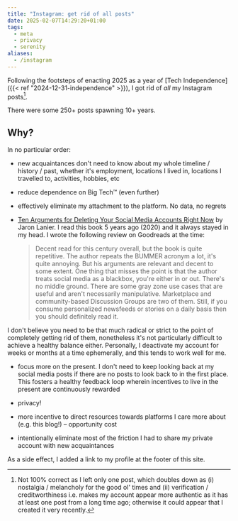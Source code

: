 ```yaml
---
title: "Instagram: get rid of all posts"
date: 2025-02-07T14:29:20+01:00
tags:
  - meta
  - privacy
  - serenity
aliases:
  - /instagram
---
```


Following the footsteps of enacting 2025 as a year of [Tech Independence]({{< ref
"2024-12-31-independence" >}}), I got rid of _all_ my Instagram posts[^1].

There were some 250+ posts spawning 10+ years.

## Why?

In no particular order:

- new acquaintances don't need to know about my whole timeline / history / past,
  whether it's employment, locations I lived in, locations I travelled to,
  activities, hobbies, etc

- reduce dependence on Big Tech™ (even further)

- effectively eliminate my attachment to the platform. No data, no regrets

- [Ten Arguments for Deleting Your Social Media Accounts Right
  Now](https://www.goodreads.com/book/show/37830765-ten-arguments-for-deleting-your-social-media-accounts-right-now)
  by Jaron Lanier. I read this book 5 years ago (2020) and it always stayed in my head.
  I wrote the following review on Goodreads at the time:

  > Decent read for this century overall, but the book is quite repetitive. The
  > author repeats the BUMMER acronym a lot, it's quite annoying. But his
  > arguments are relevant and decent to some extent. One thing that misses the
  > point is that the author treats social media as a blackbox, you're either in
  > or out. There's no middle ground. There are some gray zone use cases that
  > are useful and aren't necessarily manipulative. Marketplace and
  > community-based Discussion Groups are two of them. Still, if you consume
  > personalized newsfeeds or stories on a daily basis then
you should definitely read it.

I don't believe you need to be that much radical or strict to the point of
completely getting rid of them, nonetheless it's not particularly difficult to
achieve a healthy balance either. Personally, I deactivate my account for weeks
or months at a time ephemerally, and this tends to work well for me.

- focus more on the present. I don't need to keep looking back at my social
  media posts if there are no posts to look back to in the first place. This
  fosters a healthy feedback loop wherein incentives to live in the present are
  continuously rewarded

- privacy!

- more incentive to direct resources towards platforms I care more about
  (e.g. this blog!) – opportunity cost

- intentionally eliminate most of the friction I had to share my private account
  with new acquaintances

As a side effect, I added a link to my profile at the footer of this site.

[^1]: Not 100% correct as I left only one post, which doubles down as (i)
    nostalgia / melancholy for the good ol' times and (ii) verification /
    creditworthiness i.e. makes my account appear more authentic as it has at
    least one post from a long time ago; otherwise it could appear that I
    created it very recently.
